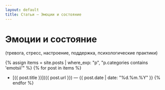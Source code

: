 ```yaml
---
layout: default
title: Статьи — Эмоции и состояние
---
```


# Эмоции и состояние  
(тревога, стресс, настроение, поддержка, психологические практики)

{% assign items = site.posts | where_exp: "p", "p.categories contains 'emotsii'" %}
{% for post in items %}
- [{{ post.title }}]({{ post.url }}) — {{ post.date | date: "%d.%m.%Y" }}
{% endfor %}

